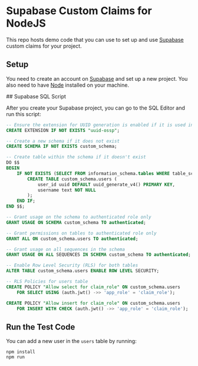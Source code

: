 # Supabase Custom Claims for NodeJS

This repo hosts demo code that you can use to set up and use [Supabase](https://supabase.com/) custom claims for your project.

## Setup

You need to create an account on [Supabase](https://supabase.com/) and set up a new project. You also need to have [Node](https://nodejs.org/en/download/package-manager) installed on your machine.

## Supabase SQL Script

After you create your Supabase project, you can go to the SQL Editor and run this script:

```sql
-- Ensure the extension for UUID generation is enabled if it is used in your tables
CREATE EXTENSION IF NOT EXISTS "uuid-ossp";

-- Create a new schema if it does not exist
CREATE SCHEMA IF NOT EXISTS custom_schema;

-- Create table within the schema if it doesn't exist
DO $$
BEGIN
    IF NOT EXISTS (SELECT FROM information_schema.tables WHERE table_schema = 'custom_schema' AND table_name = 'users') THEN
        CREATE TABLE custom_schema.users (
            user_id uuid DEFAULT uuid_generate_v4() PRIMARY KEY,
            username text NOT NULL
        );
    END IF;
END $$;

-- Grant usage on the schema to authenticated role only
GRANT USAGE ON SCHEMA custom_schema TO authenticated;

-- Grant permissions on tables to authenticated role only
GRANT ALL ON custom_schema.users TO authenticated;

-- Grant usage on all sequences in the schema
GRANT USAGE ON ALL SEQUENCES IN SCHEMA custom_schema TO authenticated;

-- Enable Row Level Security (RLS) for both tables
ALTER TABLE custom_schema.users ENABLE ROW LEVEL SECURITY;

-- RLS Policies for users table
CREATE POLICY "Allow select for claim_role" ON custom_schema.users
    FOR SELECT USING (auth.jwt() ->> 'app_role' = 'claim_role');

CREATE POLICY "Allow insert for claim_role" ON custom_schema.users
    FOR INSERT WITH CHECK (auth.jwt() ->> 'app_role' = 'claim_role');
```

## Run the Test Code

You can add a new user in the `users` table by running:

```
npm install
npm run
```